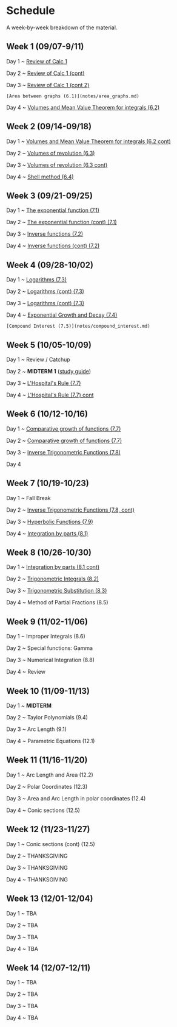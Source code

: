 # Schedule

A week-by-week breakdown of the material.

## Week  1 (09/07-9/11)

Day 1
  ~ [Review of Calc 1](notes/calc1_review.md)

Day 2
  ~ [Review of Calc 1 (cont)](notes/calc1_review.md)


Day 3
  ~ [Review of Calc 1 (cont 2)](notes/calc1_review.md)

    [Area between graphs (6.1)](notes/area_graphs.md)

Day 4
  ~ [Volumes and Mean Value Theorem for integrals (6.2)](notes/volumes.md)


## Week  2 (09/14-09/18)

Day 1
  ~ [Volumes and Mean Value Theorem for integrals (6.2 cont)](notes/volumes.md)


Day 2
  ~ [Volumes of revolution (6.3)](notes/volumes_revolution.md)


Day 3
  ~ [Volumes of revolution (6.3 cont)](notes/volumes_revolution.md)

Day 4
  ~ [Shell method (6.4)](notes/volumes_shell.md)

## Week  3 (09/21-09/25)

Day 1
  ~ [The exponential function (7.1)](notes/exponential.md)

Day 2
  ~ [The exponential function (cont) (7.1)](notes/exponential.md)

Day 3
  ~ [Inverse functions (7.2)](notes/inverse_functions.md)

Day 4
  ~ [Inverse functions (cont) (7.2)](notes/inverse_functions.md)

## Week  4 (09/28-10/02)

Day 1
  ~ [Logarithms (7.3)](notes/logarithms.md)

Day 2
  ~ [Logarithms (cont) (7.3)](notes/logarithms.md)

Day 3
  ~ [Logarithms (cont) (7.3)](notes/logarithms.md)

Day 4
  ~ [Exponential Growth and Decay (7.4)](notes/exponential_growth.md)

    [Compound Interest (7.5)](notes/compound_interest.md)

## Week  5 (10/05-10/09)

Day 1
  ~ Review / Catchup

Day 2
  ~ **MIDTERM 1** ([study guide](notes/midterm1_study_guide.md))

Day 3
  ~ [L'Hospital's Rule (7.7)](notes/lhopital.md)

Day 4
  ~ [L'Hospital's Rule (7.7) cont](notes/lhopital.md)

## Week  6 (10/12-10/16)

Day 1
  ~ [Comparative growth of functions (7.7)](notes/growth.md)

Day 2
  ~ [Comparative growth of functions (7.7)](notes/growth.md)

Day 3
  ~ [Inverse Trigonometric Functions (7.8)](notes/inverse_trig.md)

Day 4

## Week  7 (10/19-10/23)

Day 1
  ~ Fall Break

Day 2
  ~ [Inverse Trigonometric Functions (7.8, cont)](notes/inverse_trig.md)

Day 3
  ~ [Hyperbolic Functions (7.9)](notes/hyperbolic.md)

Day 4
  ~ [Integration by parts (8.1)](notes/integration_parts.md)

## Week  8 (10/26-10/30)

Day 1
  ~ [Integration by parts (8.1 cont)](notes/integration_parts.md)

Day 2
  ~ [Trigonometric Integrals (8.2)](notes/integrals_trig.md)

Day 3
  ~ [Trigonometric Substitution (8.3)](notes/integrals_trig_subst.md)

Day 4
  ~ Method of Partial Fractions (8.5)

## Week  9 (11/02-11/06)

Day 1
  ~ Improper Integrals (8.6)

Day 2
  ~ Special functions: Gamma

Day 3
  ~ Numerical Integration (8.8)

Day 4
  ~ Review

## Week 10 (11/09-11/13)

Day 1
  ~ **MIDTERM**

Day 2
  ~ Taylor Polynomials (9.4)

Day 3
  ~ Arc Length (9.1)

Day 4
  ~ Parametric Equations (12.1)

## Week 11 (11/16-11/20)

Day 1
  ~ Arc Length and Area (12.2)

Day 2
  ~ Polar Coordinates (12.3)

Day 3
  ~ Area and Arc Length in polar coordinates (12.4)

Day 4
  ~ Conic sections (12.5)

## Week 12 (11/23-11/27)

Day 1
  ~ Conic sections (cont) (12.5)

Day 2
  ~ THANKSGIVING

Day 3
  ~ THANKSGIVING

Day 4
  ~ THANKSGIVING


## Week 13 (12/01-12/04)

Day 1
  ~ TBA

Day 2
  ~ TBA

Day 3
  ~ TBA

Day 4
  ~ TBA

## Week 14 (12/07-12/11)

Day 1
  ~ TBA

Day 2
  ~ TBA

Day 3
  ~ TBA

Day 4
  ~ TBA

